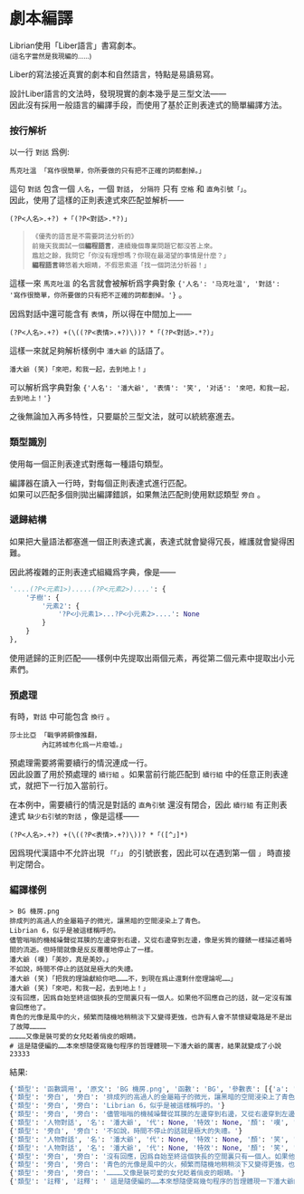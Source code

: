 # 劇本編譯

Librian使用「Liber語言」書寫劇本。  
<small>(這名字當然是我現編的……)</small>

Liber的寫法接近真實的劇本和自然語言，特點是易讀易寫。

設計Liber語言的文法時，發現現實的劇本幾乎是三型文法——   
因此沒有採用一般語言的編譯手段，而使用了基於正則表達式的簡單編譯方法。

### 按行解析

以一行 `對話` 爲例:   

```liber
馬克吐溫 「寫作很簡單，你所要做的只有把不正確的詞都劃掉。」
```

這句 `對話` 包含一個 `人名`，一個 `對話`， `分隔符` 只有 `空格` 和 `直角引號「」`。  
因此，使用了這樣的正則表達式來匹配並解析——

```regex
(?P<人名>.+?) +「(?P<對話>.*?)」
```


> <small>《優秀的語言是不需要詞法分析的》  
> 前幾天我面試一個**編程語言**，連續幾個專業問題它都沒答上來。  
> 尷尬之餘，我問它「你沒有理想嗎？你現在最渴望的事情是什麼？」  
> **編程語言**轉悠着大眼睛，不假思索道「找一個詞法分析器！」 </small> 


這樣一來 `馬克吐溫` 的名言就會被解析爲字典對象 `{'人名': '马克吐温', '對話': '寫作很簡單，你所要做的只有把不正確的詞都劃掉。'}` 。

因爲對話中還可能含有 `表情`，所以得在中間加上——

```regex
(?P<人名>.+?) +(\((?P<表情>.+?)\))? *「(?P<對話>.*?)」
```

這樣一來就足夠解析樣例中 `潘大爺` 的話語了。

```liber
潘大爺 (笑)「來吧，和我一起，去到地上！」
```

可以解析爲字典對象 `{'人名': '潘大爺', '表情': '笑', '对话': '來吧，和我一起，去到地上！'}`

之後無論加入再多特性，只要屬於三型文法，就可以統統塞進去。

### 類型識別

使用每一個正則表達式對應每一種語句類型。

編譯器在讀入一行時，對每個正則表達式進行匹配。   
如果可以匹配多個則拋出編譯錯誤，如果無法匹配則使用默認類型 `旁白` 。

### 遞歸結構

如果把大量語法都塞進一個正則表達式裏，表達式就會變得冗長，維護就會變得困難。   

因此將複雜的正則表達式組織爲字典，像是——
```python
'....(?P<元素1>).....(?P<元素2>)....': {
    '子樹': {
        '元素2': {
            '?P<小元素1>...?P<小元素2>....': None
        }
    }
},
```
使用遞歸的正則匹配——樣例中先提取出兩個元素，再從第二個元素中提取出小元素們。

### 預處理

有時，`對話` 中可能包含 `換行` 。

```liber
莎士比亞 「戰爭將銅像推翻，
        內訌將城市化爲一片廢墟。」
```

預處理需要將需要續行的情況連成一行。   
因此設置了用於預處理的 `續行組` 。如果當前行能匹配到 `續行組` 中的任意正則表達式，就把下一行加入當前行。

在本例中，需要續行的情況是對話的 `直角引號` 還沒有閉合，因此 `續行組` 有正則表達式 `缺少右引號的對話` ，像是這樣——

```regex
(?P<人名>.+?) +(\((?P<表情>.+?)\))? *「([^」]*)
```

因爲現代漢語中不允許出現 `「「」」` 的引號嵌套，因此可以在遇到第一個 `」` 時直接判定閉合。

### 編譯樣例

```liber
> BG 機房.png
排成列的高過人的金屬箱子的微光，讓黑暗的空間浸染上了青色。
Librian 6，似乎是被這樣稱呼的。
儘管嗡嗡的機械噪聲從耳膜的左邊穿到右邊，又從右邊穿到左邊，像是劣質的鐘錶一樣描述着時間的流逝。但時間就像是反反覆覆地停止了一樣。
潘大爺 (嘆)「美妙，真是美妙。」
不如說，時間不停止的話就是極大的失禮。
潘大爺 (笑)「把我的理論獻給你吧………不，到現在爲止還剩什麼理論呢……」
潘大爺 (笑)「來吧，和我一起，去到地上！」
沒有回應，因爲自始至終這個狹長的空間裏只有一個人。如果他不回應自己的話，就一定沒有誰會回應他了。
青色的光像是風中的火，頻繁而隨機地稍稍淡下又變得更強，也許有人會不禁懷疑電路是不是出了故障…………
…………又像是裝可愛的女兒眨着俏皮的眼睛。
# 這是隨便編的……本來想隨便寫幾句程序的哲理體現一下潘大爺的厲害，結果就變成了小說23333
```

結果:

```python
{'類型': '函數調用', '原文': 'BG 機房.png', '函數': 'BG', '參數表': [{'a': '機房.png'}]}
{'類型': '旁白', '旁白': '排成列的高過人的金屬箱子的微光，讓黑暗的空間浸染上了青色。'}
{'類型': '旁白', '旁白': 'Librian 6，似乎是被這樣稱呼的。'}
{'類型': '旁白', '旁白': '儘管嗡嗡的機械噪聲從耳膜的左邊穿到右邊，又從右邊穿到左邊，像是劣質的鐘錶一樣描述着時間的流逝。但時 間就像是反反覆覆地停止了一樣。'}
{'類型': '人物對話', '名': '潘大爺', '代': None, '特效': None, '顏': '嘆', '語': '美妙，真是美妙。'}
{'類型': '旁白', '旁白': '不如說，時間不停止的話就是極大的失禮。'}
{'類型': '人物對話', '名': '潘大爺', '代': None, '特效': None, '顏': '笑', '語': '把我的理論獻給你吧………不，到現在爲止還剩什麼理論呢……'}
{'類型': '人物對話', '名': '潘大爺', '代': None, '特效': None, '顏': '笑', '語': '來吧，和我一起，去到地上！'}
{'類型': '旁白', '旁白': '沒有回應，因爲自始至終這個狹長的空間裏只有一個人。如果他不回應自己的話，就一定沒有誰會回應他了。'}
{'類型': '旁白', '旁白': '青色的光像是風中的火，頻繁而隨機地稍稍淡下又變得更強，也許有人會不禁懷疑電路是不是出了故障…………'}
{'類型': '旁白', '旁白': '…………又像是裝可愛的女兒眨着俏皮的眼睛。'}
{'類型': '註釋', '註釋': ' 這是隨便編的……本來想隨便寫幾句程序的哲理體現一下潘大爺的厲害，結果就變成了小說23333'}
```